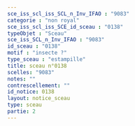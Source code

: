 ```yaml
---
sce_iss_scl_iss_SCL_n_Inv_IFAO : "9083"
categorie : "non royal"
sce_iss_scl_iss_SCE_id_sceau : "0138"
typeObjet : "Sceau"
sce_iss_SCL_n_Inv_IFAO : "9083"
id_sceau : "0138"
motif : "insecte ?"
type_sceau : "estampille"
title: sceau n°0138
scelles: "9083"
notes: ""
contrescellement: ""
id_notice: 0138
layout: notice_sceau
type: sceau
partie: 2
---
```

